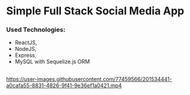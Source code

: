 # Simple Full Stack Social Media App 
### Used Technologies:
- ReactJS,
- NodeJS,
- Express,
- MySQL with Sequelize.js ORM
##


https://user-images.githubusercontent.com/77459566/201534441-a0cafa55-8831-4826-9f41-9e36ef1a0421.mp4

